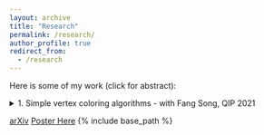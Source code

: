 ```yaml
---
layout: archive
title: "Research"
permalink: /research/
author_profile: true
redirect_from:
  - /research
---
```


Here is some of my work (click for abstract):

<details>
  <summary>1. Simple vertex coloring algorithms - with Fang Song, QIP 2021</summary>  
        
   
  Given a graph $G$ with $n$ vertices and maximum degree $\Delta$, it
  is known that $G$ admits a vertex coloring with $\Delta + 1$ colors
  such that no edge of $G$ is monochromatic. This can be seen
  constructively by a simple greedy algorithm, which runs in time
  $O(n\Delta)$. Very recently, [Assdi et. al. SODA'19] presents a
  randomized algorithm for $\Delta + 1$-coloring in the query model
  making $\tilde{O}(n\sqrt{n})$ queries, improving over the greedy
  strategy. In addition, a lower bound of $\Omega(n\sqrt n)$ for any
  $O(\Delta)$-coloring, including $\Delta + 1$-coloring, is
  established on general graphs.
  In this work, we give a simple algorithm for $(1+ϵ)Δ$-coloring. This
  algorithm makes $O(\epsilon^{−1/2}n\sqrt{n})$ queries, which matches
  the best existing algorithms as well as the classical lower bound for
  sufficiently large $\epsilon$. Additionally, it can be readily adapted
  to a quantum query algorithm making $\tilde{O}(\epsilon^{-1}n^{4/3})$
  queries, bypassing the classical lower bound. Complementary to these
  algorithmic results, we show a quantum lower bound of $\Omega(n)$
  for $O(\Delta)$-coloring.
     
</details> 

[arXiv](https://arxiv.org/abs/2102.07089)
[Poster Here](https://jrexmo.github.io/Simple_Vertex_coloring_in_the_quantum_query_model__QIP_Poster_.pdf)
{% include base_path %}


